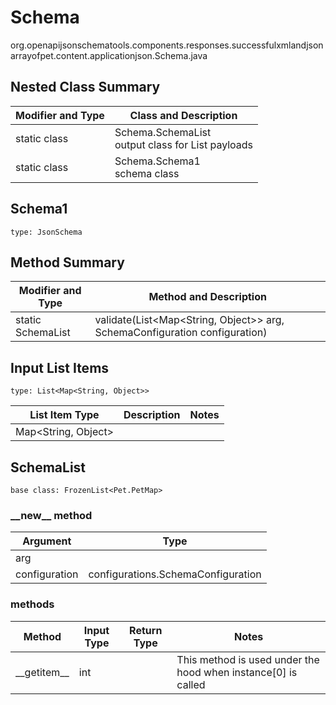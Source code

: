 # Schema
org.openapijsonschematools.components.responses.successfulxmlandjsonarrayofpet.content.applicationjson.Schema.java

## Nested Class Summary
| Modifier and Type | Class and Description |
| ----------------- | ---------------------- |
| static class | Schema.SchemaList<br> output class for List payloads |
| static class | Schema.Schema1<br> schema class |

## Schema1
```
type: JsonSchema
```

## Method Summary
| Modifier and Type | Method and Description |
| ----------------- | ---------------------- |
| static SchemaList | validate(List<Map<String, Object>> arg, SchemaConfiguration configuration) |

## Input List Items
```
type: List<Map<String, Object>>
```
List Item Type | Description | Notes
-------------------- | ------------- | -------------
Map<String, Object> |  |

## SchemaList
```
base class: FrozenList<Pet.PetMap>
```
### &lowbar;&lowbar;new&lowbar;&lowbar; method
Argument | Type
-------- | ------
arg      | 
configuration | configurations.SchemaConfiguration

### methods
Method | Input Type | Return Type | Notes
------ | ---------- | ----------- | ------
&lowbar;&lowbar;getitem&lowbar;&lowbar; | int |  | This method is used under the hood when instance[0] is called

